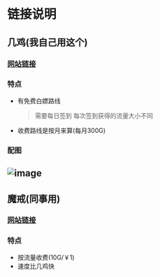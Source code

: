 # 链接说明
## 几鸡(我自己用这个)
### [网站链接](https://j02.space/signin)
### 特点
- 有免费白嫖路线
  > 需要每日签到
  >每次签到获得的流量大小不同
- 收费路线是按月来算(每月300G)
### 配图
![image](https://user-images.githubusercontent.com/53927741/180398043-d34a4e1e-e47b-4229-ac8c-194aa79aef90.png)
---

## 魔戒(同事用)
### [网站链接](https://www.mojie.cyou/#/dashboard)
### 特点
- 按流量收费(10G/￥1)
- 速度比几鸡快
